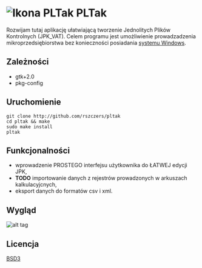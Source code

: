# ![Ikona PLTak](https://raw.githubusercontent.com/rszczers/pltak/master/data/icons/24x24/apps/pltak.png) PLTak

Rozwijam tutaj aplikację ułatwiającą tworzenie Jednolitych Plików Kontrolnych (JPK_VAT). Celem programu jest umożliwienie prowadzadzenia mikroprzedsiębiorstwa bez konieczności posiadania [systemu Windows](https://stallman.org/microsoft.html).

## Zależności
* gtk+2.0
* pkg-config

## Uruchomienie
```
git clone http://github.com/rszczers/pltak
cd pltak && make
sudo make install
pltak
```

## Funkcjonalności
* wprowadzenie PROSTEGO interfejsu użytkownika do ŁATWEJ edycji JPK,
* **TODO**  importowanie danych z rejestrów prowadzonych w arkuszach kalkulacyjcnych,
* eksport danych do formatów csv i xml.

## Wygląd
![alt tag](https://github.com/rszczers/pltak/blob/master/screen.png)

## Licencja
[BSD3](https://raw.githubusercontent.com/rszczers/pltak/master/LICENSE)
